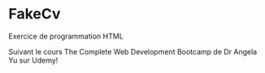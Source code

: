 # FakeCv
Exercice de programmation HTML

Suivant le cours The Complete Web Development Bootcamp de Dr Angela Yu sur Udemy!
